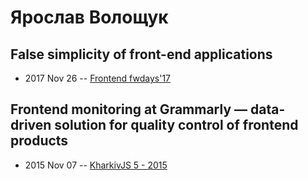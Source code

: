 # Ярослав Волощук

## False simplicity of front-end applications
- 2017 Nov 26 -- [Frontend fwdays&#39;17](https://frameworksdays.com/event/frontend-fwdays-17/review/false-simplicity)    
## Frontend monitoring at Grammarly — data-driven solution for quality control of frontend products
- 2015 Nov 07 -- [KharkivJS 5 - 2015](https://www.youtube.com/watch?v=FVDQUzq8g7o)    

